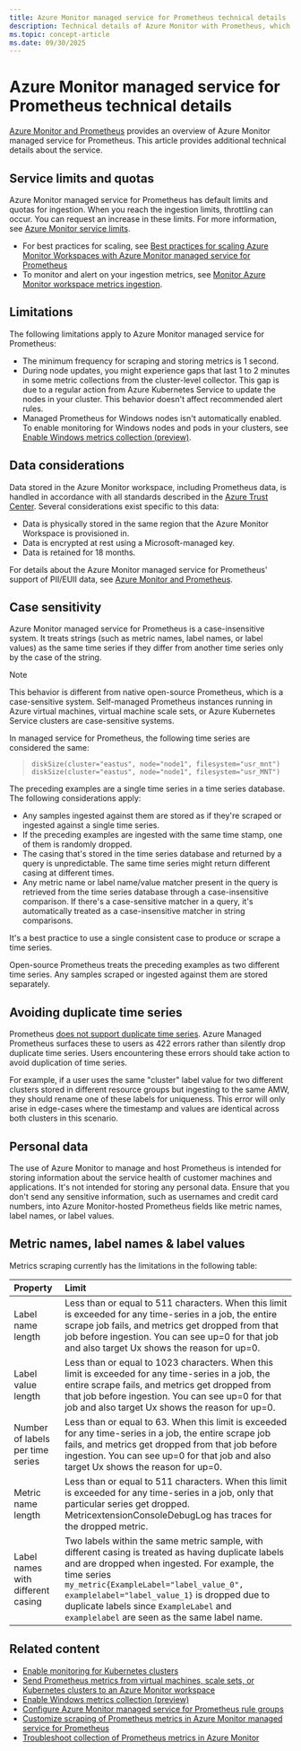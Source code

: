 ```yaml
---
title: Azure Monitor managed service for Prometheus technical details
description: Technical details of Azure Monitor with Prometheus, which provides Prometheus-compatible interfaces called Azure Monitor workspaces for storing and retrieving metric data.
ms.topic: concept-article
ms.date: 09/30/2025
---
```


# Azure Monitor managed service for Prometheus technical details

[Azure Monitor and Prometheus](./prometheus-metrics-overview.md) provides an overview of Azure Monitor managed service for Prometheus. This article provides additional technical details about the service.

## Service limits and quotas

Azure Monitor managed service for Prometheus has default limits and quotas for ingestion. When you reach the ingestion limits, throttling can occur. You can request an increase in these limits. For more information, see [Azure Monitor service limits](../fundamentals/service-limits.md#prometheus-metrics).

- For best practices for scaling, see [Best practices for scaling Azure Monitor Workspaces with Azure Monitor managed service for Prometheus](./azure-monitor-workspace-scaling-best-practice.md)
- To monitor and alert on your ingestion metrics, see [Monitor Azure Monitor workspace metrics ingestion](azure-monitor-workspace-monitor-ingest-limits.md).

## Limitations

The following limitations apply to Azure Monitor managed service for Prometheus:

* The minimum frequency for scraping and storing metrics is 1 second.
* During node updates, you might experience gaps that last 1 to 2 minutes in some metric collections from the cluster-level collector. This gap is due to a regular action from Azure Kubernetes Service to update the nodes in your cluster. This behavior doesn't affect recommended alert rules.
* Managed Prometheus for Windows nodes isn't automatically enabled. To enable monitoring for Windows nodes and pods in your clusters, see [Enable Windows metrics collection (preview)](../containers/kubernetes-monitoring-enable.md#enable-windows-metrics-preview).

## Data considerations

Data stored in the Azure Monitor workspace, including Prometheus data, is handled in accordance with all standards described in the [Azure Trust Center](https://www.microsoft.com/en-us/trust-center?rtc=1). Several considerations exist specific to this data:

* Data is physically stored in the same region that the Azure Monitor Workspace is provisioned in.
* Data is encrypted at rest using a Microsoft-managed key.
* Data is retained for 18 months.

For details about the Azure Monitor managed service for Prometheus' support of PII/EUII data, see [Azure Monitor and Prometheus](prometheus-metrics-overview.md).

## Case sensitivity

Azure Monitor managed service for Prometheus is a case-insensitive system. It treats strings (such as metric names, label names, or label values) as the same time series if they differ from another time series only by the case of the string.

> [!NOTE]
> This behavior is different from native open-source Prometheus, which is a case-sensitive system.  Self-managed Prometheus instances running in Azure virtual machines, virtual machine scale sets, or Azure Kubernetes Service clusters are case-sensitive systems.

In managed service for Prometheus, the following time series are considered the same:

> `diskSize(cluster="eastus", node="node1", filesystem="usr_mnt")`  
> `diskSize(cluster="eastus", node="node1", filesystem="usr_MNT")`

The preceding examples are a single time series in a time series database. The following considerations apply:

- Any samples ingested against them are stored as if they're scraped or ingested against a single time series.
- If the preceding examples are ingested with the same time stamp, one of them is randomly dropped.
- The casing that's stored in the time series database and returned by a query is unpredictable. The same time series might return different casing at different times.
- Any metric name or label name/value matcher present in the query is retrieved from the time series database through a case-insensitive comparison. If there's a case-sensitive matcher in a query, it's automatically treated as a case-insensitive matcher in string comparisons.

It's a best practice to use a single consistent case to produce or scrape a time series.

Open-source Prometheus treats the preceding examples as two different time series. Any samples scraped or ingested against them are stored separately.


## Avoiding duplicate time series

Prometheus [does not support duplicate time series](https://promlabs.com/blog/2022/12/15/understanding-duplicate-samples-and-out-of-order-timestamp-errors-in-prometheus). Azure Managed Prometheus surfaces these to users as 422 errors rather than silently drop duplicate time series. Users encountering these errors should take action to avoid duplication of time series. 

For example, if a user uses the same "cluster" label value for two different clusters stored in different resource groups but ingesting to the same AMW, they should rename one of these labels for uniqueness. This error will only arise in edge-cases where the timestamp and values are identical across both clusters in this scenario.

## Personal data
The use of Azure Monitor to manage and host Prometheus is intended for storing information about the service health of customer machines and applications. It's not intended for storing any personal data. Ensure that you don't send any sensitive information, such as usernames and credit card numbers, into Azure Monitor-hosted Prometheus fields like metric names, label names, or label values.


## Metric names, label names & label values

Metrics scraping currently has the limitations in the following table:

| Property | Limit |
|:---|:---|
| Label name length | Less than or equal to 511 characters. When this limit is exceeded for any time-series in a job, the entire scrape job fails, and metrics get dropped from that job before ingestion. You can see up=0 for that job and also target Ux shows the reason for up=0. |
| Label value length | Less than or equal to 1023 characters. When this limit is exceeded for any time-series in a job, the entire scrape fails, and metrics get dropped from that job before ingestion. You can see up=0 for that job and also target Ux shows the reason for up=0. |
| Number of labels per time series | Less than or equal to 63. When this limit is exceeded for any time-series in a job, the entire scrape job fails, and metrics get dropped from that job before ingestion. You can see up=0 for that job and also target Ux shows the reason for up=0. |
| Metric name length | Less than or equal to 511 characters. When this limit is exceeded for any time-series in a job, only that particular series get dropped. MetricextensionConsoleDebugLog has traces for the dropped metric. |
| Label names with different casing | Two labels within the same metric sample, with different casing is treated as having duplicate labels and are dropped when ingested. For example, the time series `my_metric{ExampleLabel="label_value_0", examplelabel="label_value_1}` is dropped due to duplicate labels since `ExampleLabel` and `examplelabel` are seen as the same label name. |



## Related content

* [Enable monitoring for Kubernetes clusters](../containers/kubernetes-monitoring-enable.md)
* [Send Prometheus metrics from virtual machines, scale sets, or Kubernetes clusters to an Azure Monitor workspace](prometheus-remote-write-virtual-machines.md)
* [Enable Windows metrics collection (preview)](../containers/kubernetes-monitoring-enable.md#enable-windows-metrics-preview)
* [Configure Azure Monitor managed service for Prometheus rule groups](prometheus-rule-groups.md)
* [Customize scraping of Prometheus metrics in Azure Monitor managed service for Prometheus](../containers/prometheus-metrics-scrape-configuration.md)
* [Troubleshoot collection of Prometheus metrics in Azure Monitor](../containers/prometheus-metrics-troubleshoot.md)

